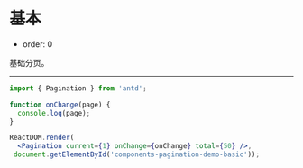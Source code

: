 # 基本

- order: 0

基础分页。

---

````jsx
import { Pagination } from 'antd';

function onChange(page) {
  console.log(page);
}

ReactDOM.render(
  <Pagination current={1} onChange={onChange} total={50} />,
 document.getElementById('components-pagination-demo-basic'));
````
